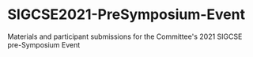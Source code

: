# SIGCSE2021-PreSymposium-Event
Materials and participant submissions for the Committee's 2021 SIGCSE pre-Symposium Event
